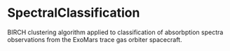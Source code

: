 # SpectralClassification

BIRCH clustering algorithm applied to classification of absorbption spectra observations from the ExoMars trace gas orbiter spacecraft.
